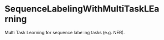 # SequenceLabelingWithMultiTaskLEarning
Multi Task Learning for sequence labeling tasks (e.g. NER).
